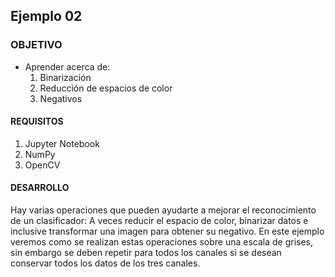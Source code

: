 ## Ejemplo 02

### OBJETIVO
- Aprender acerca de:
    1) Binarización
    2) Reducción de espacios de color
    3) Negativos

#### REQUISITOS

1. Jupyter Notebook
2. NumPy
3. OpenCV

#### DESARROLLO

Hay varias operaciones que pueden ayudarte a mejorar el reconocimiento de un clasificador: A veces reducir el espacio de color, binarizar datos e inclusive transformar una imagen para obtener su negativo. En este ejemplo veremos como se realizan estas operaciones sobre una escala de grises, sin embargo se deben repetir para todos los canales si se desean conservar todos los datos de los tres canales. 